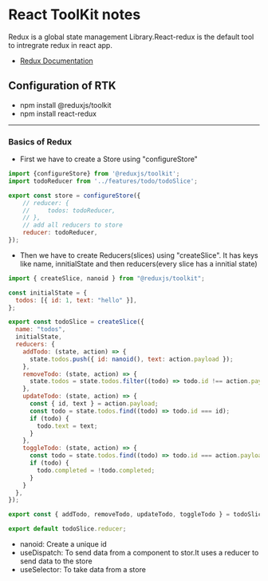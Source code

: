 # React ToolKit notes
Redux is a global state management Library.React-redux is the default tool to intregrate redux in react app.
- [Redux Documentation](https://redux-toolkit.js.org/introduction/getting-started) 
## Configuration of RTK
- npm install @reduxjs/toolkit
- npm install react-redux
---
### Basics of Redux
- First we have to create a Store using "configureStore"
```javascript
import {configureStore} from '@reduxjs/toolkit';
import todoReducer from '../features/todo/todoSlice';

export const store = configureStore({
    // reducer: {
    //     todos: todoReducer,
    // },
    // add all reducers to store
    reducer: todoReducer,
});

```
- Then we have to create Reducers(slices) using "createSlice". It has keys like name, innitialState and then reducers(every slice has a innitial state)
``` javascript
import { createSlice, nanoid } from "@reduxjs/toolkit";

const initialState = {
  todos: [{ id: 1, text: "hello" }],
};

export const todoSlice = createSlice({
  name: "todos",
  initialState,
  reducers: {
    addTodo: (state, action) => {
      state.todos.push({ id: nanoid(), text: action.payload });
    },
    removeTodo: (state, action) => {
      state.todos = state.todos.filter((todo) => todo.id !== action.payload);
    },
    updateTodo: (state, action) => {
      const { id, text } = action.payload;
      const todo = state.todos.find((todo) => todo.id === id);
      if (todo) {
        todo.text = text;
      }
    },
    toggleTodo: (state, action) => {
      const todo = state.todos.find((todo) => todo.id === action.payload);
      if (todo) {
        todo.completed = !todo.completed;
      }
    }
  },
});

export const { addTodo, removeTodo, updateTodo, toggleTodo } = todoSlice.actions;

export default todoSlice.reducer;
```

- nanoid: Create a unique id
- useDispatch: To send data from a component to stor.It uses a reducer to send data to the store
- useSelector: To take data from a store